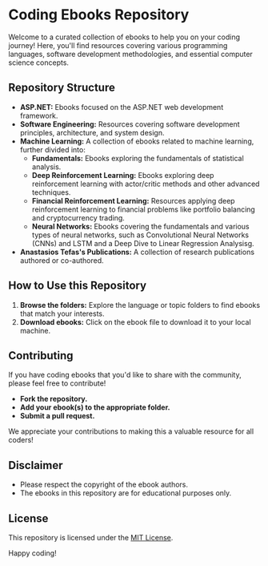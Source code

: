 # Coding Ebooks Repository

Welcome to a curated collection of ebooks to help you on your coding journey! Here, you'll find resources covering various programming languages, software development methodologies, and essential computer science concepts.

## Repository Structure

* **ASP.NET:** Ebooks focused on the ASP.NET web development framework.
* **Software Engineering:** Resources covering software development principles, architecture, and system design.
* **Machine Learning:** A collection of ebooks related to machine learning, further divided into:
    * **Fundamentals:** Ebooks exploring the fundamentals of statistical analysis.
    * **Deep Reinforcement Learning:** Ebooks exploring deep reinforcement learning with actor/critic methods and other advanced techniques.
    * **Financial Reinforcement Learning:** Resources applying deep reinforcement learning to financial problems like portfolio balancing and cryptocurrency trading.
    * **Neural Networks:** Ebooks covering the fundamentals and various types of neural networks, such as Convolutional Neural Networks (CNNs) and LSTM and a Deep Dive to Linear Regression Analysisg.
* **Anastasios Tefas's Publications:** A collection of research publications authored or co-authored.


## How to Use this Repository

1. **Browse the folders:** Explore the language or topic folders to find ebooks that match your interests.
2. **Download ebooks:**  Click on the ebook file to download it to your local machine. 

## Contributing

If you have coding ebooks that you'd like to share with the community, please feel free to contribute! 

* **Fork the repository.**
* **Add your ebook(s) to the appropriate folder.**
* **Submit a pull request.**

We appreciate your contributions to making this a valuable resource for all coders! 

## Disclaimer

* Please respect the copyright of the ebook authors.
* The ebooks in this repository are for educational purposes only.

## License

This repository is licensed under the [MIT License](LICENSE).

Happy coding!
